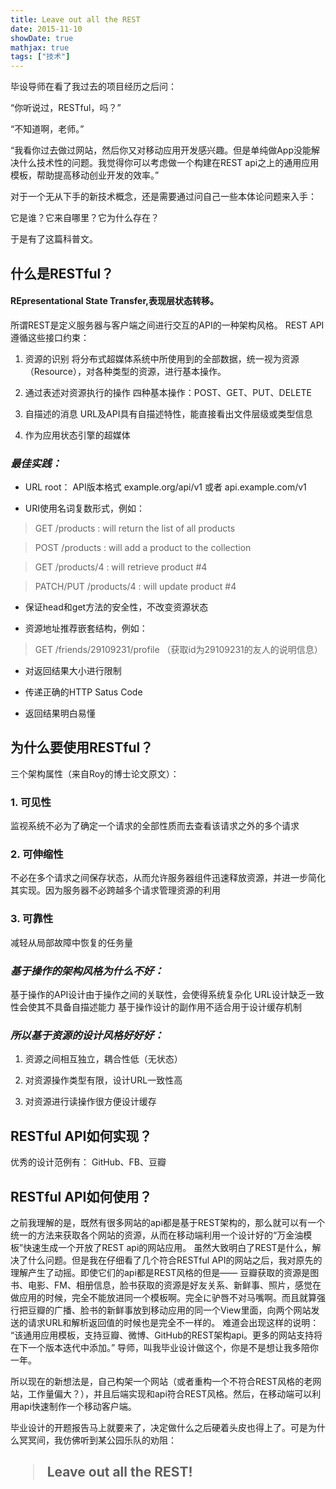 ```yaml
---
title: Leave out all the REST
date: 2015-11-10
showDate: true
mathjax: true
tags: ["技术"]
---
```


毕设导师在看了我过去的项目经历之后问：

“你听说过，RESTful，吗？”

“不知道啊，老师。”

“我看你过去做过网站，然后你又对移动应用开发感兴趣。但是单纯做App没能解决什么技术性的问题。我觉得你可以考虑做一个构建在REST api之上的通用应用模板，帮助提高移动创业开发的效率。”

对于一个无从下手的新技术概念，还是需要通过问自己一些本体论问题来入手：

它是谁？它来自哪里？它为什么存在？

于是有了这篇科普文。

<!--more-->

## <strong>什么是RESTful？</strong>
#### REpresentational State Transfer,表现层状态转移。

所谓REST是定义服务器与客户端之间进行交互的API的一种架构风格。
REST API遵循这些接口约束：

1. 资源的识别
将分布式超媒体系统中所使用到的全部数据，统一视为资源（Resource），对各种类型的资源，进行基本操作。

2. 通过表述对资源执行的操作
四种基本操作：POST、GET、PUT、DELETE

3. 自描述的消息
URL及API具有自描述特性，能直接看出文件层级或类型信息

4. 作为应用状态引擎的超媒体

### <strong><em>最佳实践：</em></strong>

- URL root：
API版本格式
example.org/api/v1
或者 api.example.com/v1

- URI使用名词复数形式，例如：

>GET /products : will return the list of all products

>POST /products : will add a product to the collection

>GET /products/4 : will retrieve product #4

>PATCH/PUT /products/4 : will update product #4

- 保证head和get方法的安全性，不改变资源状态

- 资源地址推荐嵌套结构，例如：

>GET /friends/29109231/profile （获取id为29109231的友人的说明信息）


- 对返回结果大小进行限制

- 传递正确的HTTP Satus Code

- 返回结果明白易懂

## <strong>为什么要使用RESTful？</strong>
三个架构属性（来自Roy的博士论文原文）：

### 1. 可见性

监视系统不必为了确定一个请求的全部性质而去查看该请求之外的多个请求

### 2. 可伸缩性

不必在多个请求之间保存状态，从而允许服务器组件迅速释放资源，并进一步简化其实现。因为服务器不必跨越多个请求管理资源的利用

### 3. 可靠性

减轻从局部故障中恢复的任务量

### <em><strong>基于操作的架构风格为什么不好：</strong></em>
基于操作的API设计由于操作之间的关联性，会使得系统复杂化
URL设计缺乏一致性会使其不具备自描述能力
基于操作设计的副作用不适合用于设计缓存机制

### <em><strong>所以基于资源的设计风格好好好：</strong></em>

1. 资源之间相互独立，耦合性低（无状态）

2. 对资源操作类型有限，设计URL一致性高

3. 对资源进行读操作很方便设计缓存

## <strong>RESTful API如何实现？</strong>

优秀的设计范例有：
GitHub、FB、豆瓣

## <strong>RESTful API如何使用？</strong>

之前我理解的是，既然有很多网站的api都是基于REST架构的，那么就可以有一个统一的方法来获取各个网站的资源，从而在移动端利用一个设计好的“万金油模板”快速生成一个开放了REST api的网站应用。
虽然大致明白了REST是什么，解决了什么问题。但是我在仔细看了几个符合RESTful API的网站之后，我对原先的理解产生了动摇。即使它们的api都是REST风格的但是——
豆瓣获取的资源是图书、电影、FM、相册信息，脸书获取的资源是好友关系、新鲜事、照片，感觉在做应用的时候，完全不能放进同一个模板啊。完全に驴唇不对马嘴啊。而且就算强行把豆瓣的广播、脸书的新鲜事放到移动应用的同一个View里面，向两个网站发送的请求URL和解析返回值的时候也是完全不一样的。
难道会出现这样的说明：
“该通用应用模板，支持豆瓣、微博、GitHub的REST架构api。更多的网站支持将在下一个版本迭代中添加。”
导师，叫我毕业设计做这个，你是不是想让我多陪你一年。

所以现在的新想法是，自己构架一个网站（或者重构一个不符合REST风格的老网站，工作量偏大？），并且后端实现和api符合REST风格。然后，在移动端可以利用api快速制作一个移动客户端。

毕业设计的开题报告马上就要来了，决定做什么之后硬着头皮也得上了。可是为什么冥冥间，我仿佛听到某公园乐队的劝阻：

## <blockquote>Leave out all the REST!</blockquote>
